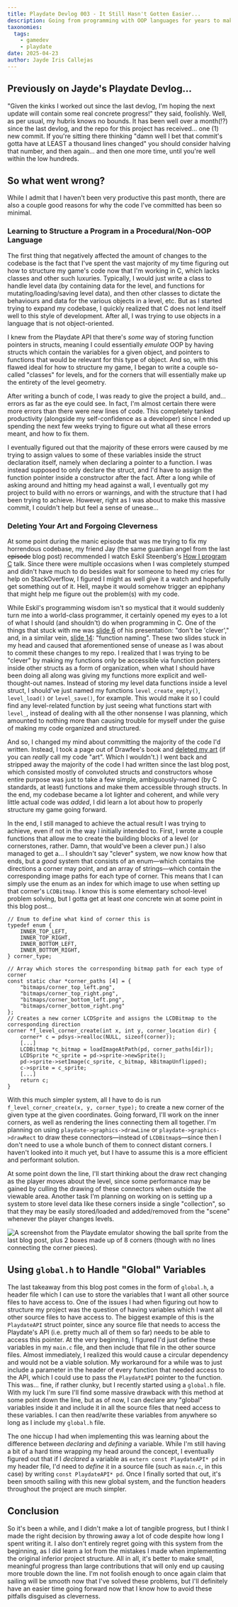 ```yaml
---
title: Playdate Devlog 003 - It Still Hasn't Gotten Easier...
description: Going from programming with OOP languages for years to making a game using C is... not trivial. Learning how to structure a program when I no longer have access to commodities such as classes or accessibility levels (in the way I'm used to) has proved to be a much bigger challenge than I initially expected. In the end, I
taxonomies:
  tags:
    - gamedev
    - playdate
date: 2025-04-23
author: Jayde Iris Callejas
---
```


## Previously on Jayde's Playdate Devlog...

"Given the kinks I worked out since the last devlog, I'm hoping the next update will contain some real concrete progress!" they said, foolishly. Well, as per usual, my hubris knows no bounds. It has been well over a month(!?) since the last devlog, and the repo for this project has received... one (1) new commit. If you're sitting there thinking "damn well I bet that commit's gotta have at LEAST a thousand lines changed" you should consider halving that number, and then again... and then one more time, until you're well within the low hundreds.

## So what went wrong?

While I admit that I haven't been very productive this past month, there are also a couple good reasons for why the code I've committed has been so minimal.

### Learning to Structure a Program in a Procedural/Non-OOP Language

The first thing that negatively affected the amount of changes to the codebase is the fact that I've spent the vast majority of my time figuring out how to structure my game's code now that I'm working in C, which lacks classes and other such luxuries. Typically, I would just write a class to handle level data (by containing data for the level, and functions for mutating/loading/saving level data), and then other classes to dictate the behaviours and data for the various objects in a level, etc. But as I started trying to expand my codebase, I quickly realized that C does not lend itself well to this style of development. After all, I was trying to use objects in a language that is not object-oriented.

I knew from the Playdate API that there's _some_ way of storing function pointers in structs, meaning I could essentially _emulate_ OOP by having structs which contain the variables for a given object, and pointers to functions that would be relevant for this type of object. And so, with this flawed ideal for how to structure my game, I began to write a couple so-called "classes" for levels, and for the corners that will essentially make up the entirety of the level geometry.

After writing a bunch of code, I was ready to give the project a build, and... errors as far as the eye could see. In fact, I'm almost certain there were more errors than there were new lines of code. This completely tanked productivity (alongside my self-confidence as a developer) since I ended up spending the next few weeks trying to figure out what all these errors meant, and how to fix them.

I eventually figured out that the majority of these errors were caused by me trying to assign values to some of these variables inside the struct declaration itself, namely when declaring a pointer to a function. I was instead supposed to only declare the struct, and I'd have to assign the function pointer inside a constructor after the fact. After a long while of asking around and hitting my head against a wall, I eventually got my project to build with no errors or warnings, and with the structure that I had been trying to achieve. However, right as I was about to make this massive commit, I couldn't help but feel a sense of unease...

### Deleting Your Art and Forgoing Cleverness

At some point during the manic episode that was me trying to fix my horrendous codebase, my friend Jay (the same guardian angel from the last ~~episode~~ blog post) recommended I watch Eskil Steenberg's [How I program C](https://www.youtube.com/watch?v=443UNeGrFoM) talk. Since there were multiple occasions when I was completely stumped and didn't have much to do besides wait for someone to heed my cries for help on StackOverflow, I figured I might as well give it a watch and hopefully get something out of it. Hell, maybe it would somehow trigger an epiphany that might help me figure out the problem(s) with my code.

While Eskil's programming wisdom isn't so mystical that it would suddenly turn me into a world-class programmer, it certainly opened my eyes to a lot of what I should (and shouldn't) do when programming in C. One of the things that stuck with me was [slide 6](https://youtu.be/443UNeGrFoM?t=661) of his presentation: "don't be 'clever'," and, in a similar vein, [slide 14](https://youtu.be/443UNeGrFoM?t=1903): "function naming". These two slides stuck in my head and caused that aforementioned sense of unease as I was about to commit these changes to my repo. I realized that I was trying to be "clever" by making my functions only be accessible via function pointers inside other structs as a form of organization, when what I should have been doing all along was giving my functions more explicit and well-thought-out names. Instead of storing my level data functions inside a level struct, I should've just named my functions `level_create_empty()`, `level_load()` or `level_save()`, for example. This would make it so I could find any level-related function by just seeing what functions start with `level_`, instead of dealing with all the other nonsense I was planning, which amounted to nothing more than causing trouble for myself under the guise of making my code organized and structured.

And so, I changed my mind about committing the majority of the code I'd written. Instead, I took a page out of Drawfee's book and [deleted my art](https://www.youtube.com/watch?v=gZP4PXlOCwU&t=1381s) (if you can _really_ call my code "art". Which I wouldn't.) I went back and stripped away the majority of the code I had written since the last blog post, which consisted mostly of convoluted structs and constructors whose entire purpose was just to take a few simple, ambiguously-named (by C standards, at least) functions and make them accessible through structs. In the end, my codebase became a lot lighter and coherent, and while very little actual code was _added_, I did learn a lot about how to properly structure my game going forward.

In the end, I still managed to achieve the actual result I was trying to achieve, even if not in the way I initially intended to. First, I wrote a couple functions that allow me to create the building blocks of a level (or cornerstones, rather. Damn, that would've been a clever pun.) I also managed to get a... I shouldn't say "clever" system, we now know how that ends, but a _good_ system that consists of an enum—which contains the directions a corner may point, and an array of strings—which contain the corresponding image paths for each type of corner. This means that I can simply use the enum as an index for which image to use when setting up that corner's `LCDBitmap`. I know this is some elementary school-level problem solving, but I gotta get at least _one_ concrete win at some point in this blog post...

```c, linenos
// Enum to define what kind of corner this is
typedef enum {
    INNER_TOP_LEFT,
    INNER_TOP_RIGHT,
    INNER_BOTTOM_LEFT,
    INNER_BOTTOM_RIGHT,
} corner_type;

// Array which stores the corresponding bitmap path for each type of corner
const static char *corner_paths [4] = {
    "bitmaps/corner_top_left.png",
    "bitmaps/corner_top_right.png",
    "bitmaps/corner_bottom_left.png",
    "bitmaps/corner_bottom_right.png"
};
// Creates a new corner LCDSprite and assigns the LCDBitmap to the corresponding direction
corner *f_level_corner_create(int x, int y, corner_location dir) {
    corner* c = pdsys->realloc(NULL, sizeof(corner));
    [...]
    LCDBitmap *c_bitmap = loadImageAtPath(pd, corner_paths[dir]);
    LCDSprite *c_sprite = pd->sprite->newSprite();
    pd->sprite->setImage(c_sprite, c_bitmap, kBitmapUnflipped);
    c->sprite = c_sprite;
    [...]
    return c;
}
```

With this much simpler system, all I have to do is run `f_level_corner_create(x, y, corner_type);` to create a new corner of the given type at the given coordinates. Going forward, I'll work on the inner corners, as well as rendering the lines connecting them all together. I'm planning on using `playdate->graphics->drawLine` or `playdate->graphics->drawRect` to draw these connectors—instead of `LCDBitmap`s—since then I don't need to use a whole bunch of them to connect distant corners. I haven't looked into it much yet, but I have to assume this is a more efficient and performant solution.

At some point down the line, I'll start thinking about the draw rect changing as the player moves about the level, since some performance may be gained by culling the drawing of these connectors when outside the viewable area. Another task I'm planning on working on is setting up a system to store level data like these corners inside a single "collection", so that they may be easily stored/loaded and added/removed from the "scene" whenever the player changes levels.

<img src="/img/blogimg/2025-04-20-devlog003_corners.png" loading="lazy" alt="A screenshot from the Playdate emulator showing the ball sprite from the last blog post, plus 2 boxes made up of 8 corners (though with no lines connecting the corner pieces)." style="image-rendering: pixelated;"/>

## Using `global.h` to Handle "Global" Variables

The last takeaway from this blog post comes in the form of `global.h`, a header file which I can use to store the variables that I want all other source files to have access to. One of the issues I had when figuring out how to structure my project was the question of having variables which I want all other source files to have access to. The biggest example of this is the `PlaydateAPI` struct pointer, since any source file that needs to access the Playdate's API (i.e. pretty much all of them so far) needs to be able to access this pointer. At the very beginning, I figured I'd just define these variables in my `main.c` file, and then include that file in the other source files. Almost immediately, I realized this would cause a circular dependency and would not be a viable solution. My workaround for a while was to just include a parameter in the header of every function that needed access to the API, which I could use to pass the `PlaydateAPI` pointer to the function. This was... fine, if rather clunky, but I recently started using a `global.h` file. With my luck I'm sure I'll find some massive drawback with this method at some point down the line, but as of now, I can declare any "global" variables inside it and include it in all the source files that need access to these variables. I can then read/write these variables from anywhere so long as I include my `global.h` file.

The one hiccup I had when implementing this was learning about the difference between _declaring_ and _defining_ a variable. While I'm still having a bit of a hard time wrapping my head around the concept, I eventually figured out that if I _declared_ a variable as `extern const PlaydateAPI* pd` in my header file, I'd need to _define_ it in a source file (such as `main.c`, in this case) by writing `const PlaydateAPI* pd`. Once I finally sorted that out, it's been smooth sailing with this new global system, and the function headers throughout the project are much simpler.

## Conclusion

So it's been a while, and I didn't make a lot of tangible progress, but I think I made the right decision by throwing away a lot of code despite how long I spent writing it. I also don't entirely regret going with this system from the beginning, as I did learn a lot from the mistakes I made when implementing the original inferior project structure. All in all, it's better to make small, meaningful progress than large contributions that will only end up causing more trouble down the line. I'm not foolish enough to once again claim that sailing will be smooth now that I've solved these problems, but I'll definitely have an easier time going forward now that I know how to avoid these pitfalls disguised as cleverness.
